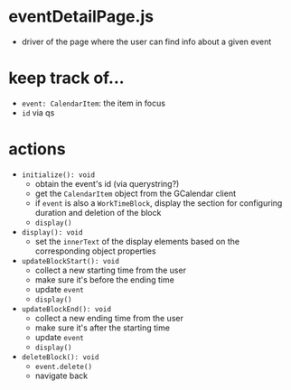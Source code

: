 # eventDetailPage.js
- driver of the page where the user can find info about a given event

# keep track of...
- `event: CalendarItem`: the item in focus
- `id` via qs

# actions
- `initialize(): void`
	- obtain the event's id (via querystring?)
	- get the `CalendarItem` object from the GCalendar client
	- if `event` is also a `WorkTimeBlock`, display the section for configuring duration and deletion of the block
	- `display()`
- `display(): void`
	- set the `innerText` of the display elements based on the corresponding object properties
- `updateBlockStart(): void`
	- collect a new starting time from the user
	- make sure it's before the ending time
	- update `event`
	- `display()`
- `updateBlockEnd(): void`
	- collect a new ending time from the user
	- make sure it's after the starting time
	- update `event`
	- `display()`
- `deleteBlock(): void`
	- `event.delete()`
	- navigate back